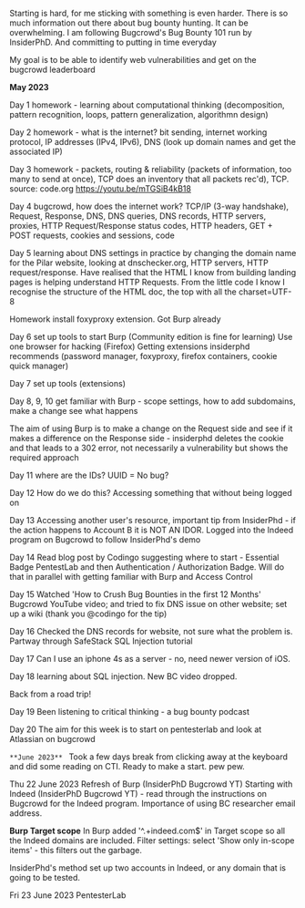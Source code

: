 Starting is hard, for me sticking with something is even harder. There is so much information out there about bug bounty hunting. It can be overwhelming. I am following Bugcrowd's Bug Bounty 101 run by InsiderPhD. And committing to putting in time everyday

My goal is to be able to identify web vulnerabilities and get on the bugcrowd leaderboard

**May 2023**

Day 1 homework - learning about computational thinking (decomposition, pattern recognition, loops, pattern generalization, algorithmn design)

Day 2 homework - what is the internet? bit sending, internet working protocol, IP addresses (IPv4, IPv6), DNS (look up domain names and get the associated IP)

Day 3 homework - packets, routing & reliability (packets of information, too many to send at once), TCP does an inventory that all packets rec'd), TCP. source: code.org https://youtu.be/mTGSiB4kB18

Day 4 bugcrowd, how does the internet work?
TCP/IP (3-way handshake), Request, Response, DNS, DNS queries, DNS records, HTTP servers, proxies, HTTP Request/Response
status codes, HTTP headers, GET + POST requests, cookies and sessions, code

Day 5 learning about DNS settings in practice by changing the domain name for the Pilar website, looking at dnschecker.org, HTTP servers, HTTP request/response. Have realised that the HTML I know from building landing pages is helping understand HTTP Requests. From the little code I know I recognise the structure of the HTML doc, the top with all the charset=UTF-8

Homework install foxyproxy extension. Got Burp already

Day 6 set up tools to start 
Burp (Community edition is fine for learning)
Use one browser for hacking (Firefox)
Getting extensions insiderphd recommends (password manager, foxyproxy, firefox containers, cookie quick manager) 

Day 7 set up tools (extensions)

Day 8, 9, 10 get familiar with Burp - scope settings, how to add subdomains, make a change see what happens

The aim of using Burp is to make a change on the Request side and see if it makes a difference on the Response side - insiderphd deletes the cookie and that leads to a 302 error, not necessarily a vulnerability but shows the required approach

Day 11 where are the IDs? UUID = No bug?

Day 12 How do we do this? Accessing something that without being logged on

Day 13 Accessing another user's resource, important tip from InsiderPhd - if the action happens to Account B it is NOT AN IDOR. Logged into the Indeed program on Bugcrowd to follow InsiderPhd's demo

Day 14 Read blog post by Codingo suggesting where to start - Essential Badge PentestLab and then Authentication / Authorization Badge. Will do that in parallel with getting familiar with Burp and Access Control

Day 15 Watched 'How to Crush Bug Bounties in the first 12 Months' Bugcrowd YouTube video; and tried to fix DNS issue on other website; set up a wiki (thank you @codingo for the tip)

Day 16 Checked the DNS records for website, not sure what the problem is. Partway through SafeStack SQL Injection tutorial

Day 17 Can I use an iphone 4s as a server - no, need newer version of iOS. 

Day 18 learning about SQL injection. New BC video dropped.

Back from a road trip! 

Day 19 Been listening to critical thinking - a bug bounty podcast

Day 20 The aim for this week is to start on pentesterlab and look at Atlassian on bugcrowd

`**June 2023**
`
Took a few days break from clicking away at the keyboard and did some reading on CTI.
Ready to make a start. pew pew.

Thu 22 June 2023
Refresh of Burp (InsiderPhD Bugcrowd YT)
Starting with Indeed (InsiderPhD Bugcrowd YT) - read through the instructions on Bugcrowd for the Indeed program. Importance of using BC researcher email address.

**Burp Target scope**
In Burp added '^.+indeed\.com$' in Target scope so all the Indeed domains are included. Filter settings: select 'Show only in-scope items' - this filters out the garbage.

InsiderPhd's method
set up two accounts in Indeed, or any domain that is going to be tested. 

Fri 23 June 2023
PentesterLab 
